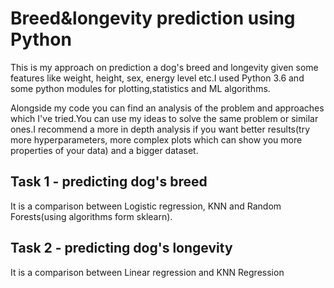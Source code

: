 # Breed&longevity prediction using Python

This is my approach on prediction a dog's breed and longevity given some features like weight, height, sex, energy level etc.I used Python 3.6 and some python modules for plotting,statistics and ML algorithms.

Alongside my code you can find an analysis of the problem and approaches which I've tried.You can use my ideas to solve the same problem or similar ones.I recommend a more in depth analysis if you want better results(try more hyperparameters, more complex plots which can show you more properties of your data) and a bigger dataset.

## Task 1 - predicting dog's breed

It is a comparison between Logistic regression, KNN and Random Forests(using algorithms form sklearn).

## Task 2 - predicting dog's longevity

It is a comparison between Linear regression and KNN Regression
